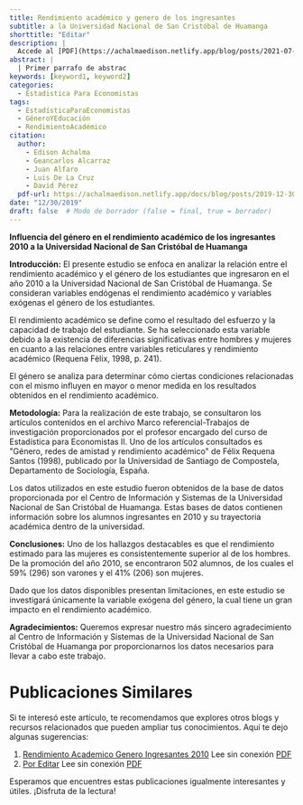 ```yaml
---
title: Rendimiento académico y genero de los ingresantes
subtitle: a la Universidad Nacional de San Cristóbal de Huamanga
shorttitle: "Editar"
description: |
  Accede al [PDF](https://achalmaedison.netlify.app/blog/posts/2021-07-14-comandos-blogdown/index.pdf) completo aquí. Actualizar enlace
abstract: |
  | Primer parrafo de abstrac
keywords: [keyword1, keyword2]
categories:
  - Estadistica Para Economistas
tags:
  - EstadísticaParaEconomistas
  - GéneroYEducación
  - RendimientoAcadémico
citation:
  author:
    - Edison Achalma
    - Geancarlos Alcarraz
    - Juan Alfaro
    - Luis De La Cruz 
    - David Pérez
  pdf-url: https://achalmaedison.netlify.app/docs/blog/posts/2019-12-30-rendimiento-academico-genero-ingresantes-2010/index.pdf
date: "12/30/2019"
draft: false  # Modo de borrador (false = final, true = borrador)
---
```








**Influencia del género en el rendimiento académico de los ingresantes 2010 a la Universidad Nacional de San Cristóbal de Huamanga**

**Introducción:** El presente estudio se enfoca en analizar la relación entre el rendimiento académico y el género de los estudiantes que ingresaron en el año 2010 a la Universidad Nacional de San Cristóbal de Huamanga. Se consideran variables endógenas el rendimiento académico y variables exógenas el género de los estudiantes.

El rendimiento académico se define como el resultado del esfuerzo y la capacidad de trabajo del estudiante. Se ha seleccionado esta variable debido a la existencia de diferencias significativas entre hombres y mujeres en cuanto a las relaciones entre variables reticulares y rendimiento académico (Requena Fèlix, 1998, p. 241).

El género se analiza para determinar cómo ciertas condiciones relacionadas con el mismo influyen en mayor o menor medida en los resultados obtenidos en el rendimiento académico.

**Metodología:** Para la realización de este trabajo, se consultaron los artículos contenidos en el archivo Marco referencial-Trabajos de investigación proporcionados por el profesor encargado del curso de Estadística para Economistas II. Uno de los artículos consultados es "Género, redes de amistad y rendimiento académico" de Félix Requena Santos (1998), publicado por la Universidad de Santiago de Compostela, Departamento de Sociología, España.

Los datos utilizados en este estudio fueron obtenidos de la base de datos proporcionada por el Centro de Información y Sistemas de la Universidad Nacional de San Cristóbal de Huamanga. Estas bases de datos contienen información sobre los alumnos ingresantes en 2010 y su trayectoria académica dentro de la universidad.

**Conclusiones:** Uno de los hallazgos destacables es que el rendimiento estimado para las mujeres es consistentemente superior al de los hombres. De la promoción del año 2010, se encontraron 502 alumnos, de los cuales el 59% (296) son varones y el 41% (206) son mujeres.

Dado que los datos disponibles presentan limitaciones, en este estudio se investigará únicamente la variable exógena del género, la cual tiene un gran impacto en el rendimiento académico.

**Agradecimientos:** Queremos expresar nuestro más sincero agradecimiento al Centro de Información y Sistemas de la Universidad Nacional de San Cristóbal de Huamanga por proporcionarnos los datos necesarios para llevar a cabo este trabajo.


# Publicaciones Similares

Si te interesó este artículo, te recomendamos que explores otros blogs y recursos relacionados que pueden ampliar tus conocimientos. Aquí te dejo algunas sugerencias:


1. [Rendimiento Academico Genero Ingresantes 2010](https://achalmaedison.netlify.app/econometria/estadistica-para-economistas/2019-12-30-rendimiento-academico-genero-ingresantes-2010) Lee sin conexión [PDF](https://achalmaedison.netlify.app/econometria/estadistica-para-economistas/2019-12-30-rendimiento-academico-genero-ingresantes-2010/index.pdf)
2. [Por Editar](https://achalmaedison.netlify.app/econometria/estadistica-para-economistas/2024-03-31-por-editar) Lee sin conexión [PDF](https://achalmaedison.netlify.app/econometria/estadistica-para-economistas/2024-03-31-por-editar/index.pdf)


Esperamos que encuentres estas publicaciones igualmente interesantes y útiles. ¡Disfruta de la lectura!

